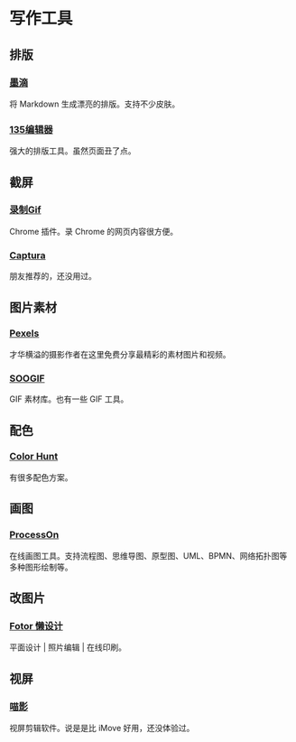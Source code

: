 # 写作工具
## 排版

### [墨滴](https://www.mdnice.com/)

将 Markdown 生成漂亮的排版。支持不少皮肤。

### [135编辑器](https://www.135editor.com/)

强大的排版工具。虽然页面丑了点。

## 截屏

### [录制Gif](https://chrome.google.com/webstore/detail/capture-to-a-gif/eapecadlmfblmnfnojebefkbginhggeh)

Chrome 插件。录 Chrome 的网页内容很方便。

### [Captura](https://github.com/MathewSachin/Captura)

朋友推荐的，还没用过。

## 图片素材

### [Pexels](https://www.pexels.com/zh-cn/)

才华横溢的摄影作者在这里免费分享最精彩的素材图片和视频。

### [SOOGIF](https://www.soogif.com/)

GIF 素材库。也有一些 GIF 工具。

## 配色

### [Color Hunt](https://www.colorhunt.co/)

有很多配色方案。

## 画图

### [ProcessOn](https://www.processon.com/)

在线画图工具。支持流程图、思维导图、原型图、UML、BPMN、网络拓扑图等多种图形绘制等。

## 改图片

### [Fotor 懒设计](https://www.fotor.com.cn/)

平面设计 | 照片编辑 | 在线印刷。

## 视屏

### [喵影](https://miao.wondershare.cn/)

视屏剪辑软件。说是是比 iMove 好用，还没体验过。